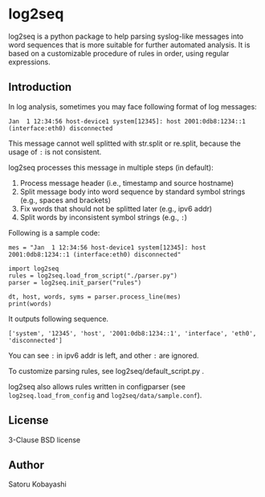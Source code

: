 # log2seq

log2seq is a python package to help parsing syslog-like messages into word sequences that is more suitable for further automated analysis.
It is based on a customizable procedure of rules in order, using regular expressions.

## Introduction

In log analysis, sometimes you may face following format of log messages:
	
	Jan  1 12:34:56 host-device1 system[12345]: host 2001:0db8:1234::1 (interface:eth0) disconnected

This message cannot well splitted with str.split or re.split, because the usage of `:` is not consistent.

log2seq processes this message in multiple steps (in default):

1. Process message header (i.e., timestamp and source hostname)
1. Split message body into word sequence by standard symbol strings (e.g., spaces and brackets)
1. Fix words that should not be splitted later (e.g., ipv6 addr)
1. Split words by inconsistent symbol strings (e.g., `:`)

Following is a sample code:

	mes = "Jan  1 12:34:56 host-device1 system[12345]: host 2001:0db8:1234::1 (interface:eth0) disconnected"

	import log2seq
	rules = log2seq.load_from_script("./parser.py")
	parser = log2seq.init_parser("rules")

	dt, host, words, syms = parser.process_line(mes)
	print(words)

It outputs following sequence.

	['system', '12345', 'host', '2001:0db8:1234::1', 'interface', 'eth0', 'disconnected']

You can see `:` in ipv6 addr is left, and other `:` are ignored.

To customize parsing rules, see log2seq/default_script.py .

log2seq also allows rules written in configparser (see `log2seq.load_from_config` and `log2seq/data/sample.conf`).


## License
3-Clause BSD license


## Author
Satoru Kobayashi
